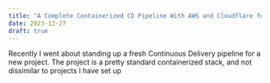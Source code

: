 ```yaml
---
title: "A Complete Containerized CD Pipeline With AWS and Cloudflare for 2024"
date: 2023-12-27
draft: true
---
```

Recently I went about standing up a fresh Continuous Delivery pipeline for a new project. The project is a pretty standard containerized stack, and not dissimilar to projects I have set up
<!--stackedit_data:
eyJoaXN0b3J5IjpbLTI3NjQ0MjY4N119
-->